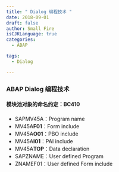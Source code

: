 ```yaml
---
title: " Dialog 编程技术 "
date: 2018-09-01
draft: false
author: Small Fire
isCJKLanguage: true
categories: 
  - ABAP

tags: 
  - Dialog

---
```


### ABAP Dialog 编程技术

#### 模块池对象的命名约定：BC410

- SAPMV45A：Program name
- MV45A**F01**：Form include 
- MV45A**O01**：PBO include 
- MV45A**I01**：PAI include 
- MV45A**TOP**：Data declaration 
- SAPZNAME：User defined Program 
- ZNAMEF01：User defined Form include 